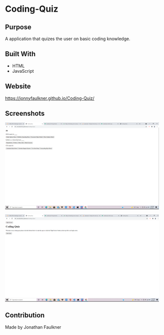 # Coding-Quiz

## Purpose
A application that quizes the user on basic coding knowledge.

## Built With
* HTML
* JavaScript

## Website
https://jonnyfaulkner.github.io/Coding-Quiz/

## Screenshots
![alt text](https://github.com/Jonnyfaulkner/Coding-Quiz/blob/main/assets/images/screenshot-1.png)

![alt text](https://github.com/Jonnyfaulkner/Coding-Quiz/blob/main/assets/images/screenshot-2.png)


## Contribution
Made by Jonathan Faulkner